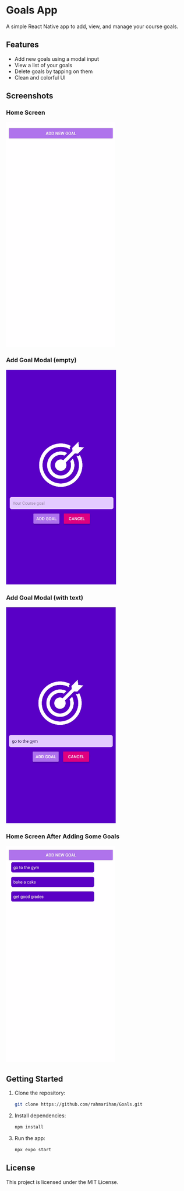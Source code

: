 # Goals App

A simple React Native app to add, view, and manage your course goals.

## Features

- Add new goals using a modal input
- View a list of your goals
- Delete goals by tapping on them
- Clean and colorful UI

## Screenshots

### Home Screen

![Home Screen](assets/images/1.png)

### Add Goal Modal (empty)

![Add Goal Modal](assets/images/2.png)

### Add Goal Modal (with text)

![Add Goal Modal Empty](assets/images/3.png)

### Home Screen After Adding Some Goals

![Empty State](assets/images/4.png)

## Getting Started

1. Clone the repository:
   ```sh
   git clone https://github.com/rahmarihan/Goals.git
   ```
2. Install dependencies:
   ```sh
   npm install
   ```
3. Run the app:
   ```sh
   npx expo start
   ```

## License

This project is licensed under the MIT License.

